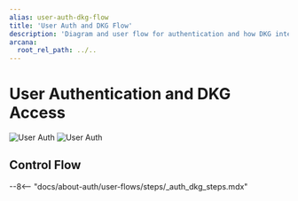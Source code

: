 ```yaml
---
alias: user-auth-dkg-flow
title: 'User Auth and DKG Flow'
description: 'Diagram and user flow for authentication and how DKG interacts with various components in the Arcana Auth.'
arcana:
  root_rel_path: ../..
---
```


# User Authentication and DKG Access

![User Auth](/img/user_auth_dkg-light.svg#only-light)
![User Auth](/img/user_auth_dkg-dark.svg#only-dark)

## Control Flow

--8<-- "docs/about-auth/user-flows/steps/_auth_dkg_steps.mdx"